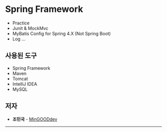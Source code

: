 # Spring Framework
* Practice
* Junit & MockMvc
* MyBatis Config for Spring 4.X (Not Spring Boot)
* Log ...

## 사용된 도구
* Spring Framework
* Maven
* Tomcat
* IntelliJ IDEA 
* MySQL

## 저자
* **조민국** - [MinGOODdev](https://github.com/MinGOODdev)

---


